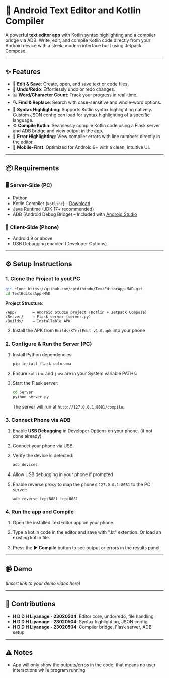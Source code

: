 # 📱 Android Text Editor and Kotlin Compiler

A powerful **text editor app** with Kotlin syntax highlighting and a compiler bridge via ADB. Write, edit, and compile Kotlin code directly from your Android device with a sleek, modern interface built using Jetpack Compose.


---

## ✨ Features

- 📝 **Edit & Save**: Create, open, and save text or code files.
- 🔄 **Undo/Redo**: Effortlessly undo or redo changes.
- 📊 **Word/Character Count**: Track your progress in real-time.
- 🔍 **Find & Replace**: Search with case-sensitive and whole-word options.
- 🎨 **Syntax Highlighting**: Supports Kotlin syntax highlighting natively. Custom JSON config can load for syntax highlighting of a specific language.
- ⚙️ **Compile Kotlin**: Seamlessly compile Kotlin code using a Flask server and ADB bridge and view output in the app.
- 🚨 **Error Highlighting**: View compiler errors with line numbers directly in the editor.
- 📱 **Mobile-First**: Optimized for Android 9+ with a clean, intuitive UI.

---

## 📦 Requirements

### 🖥️ Server-Side (PC)
- Python
- Kotlin Compiler (`kotlinc`) – [Download](https://kotlinlang.org/docs/releases.html)
- Java Runtime (JDK 17+ recommended)
- ADB (Android Debug Bridge) – Included with [Android Studio](https://developer.android.com/studio)

### 📱 Client-Side (Phone)
- Android 9 or above
- USB Debugging enabled (Developer Options)

---

## ⚙️ Setup Instructions

### 1. Clone the Project to yout PC
```bash
git clone https://github.com/cptdihindu/TextEditorApp-MAD.git
cd TextEditorApp-MAD
```

**Project Structure**:
```
/App/       → Android Studio project (Kotlin + Jetpack Compose)
/Server/    → Flask server (server.py)
/Builds/    → Installable APK
```
2. Install the APK from `Builds/KTextEdit-v1.0.apk` into your phone
  
### 2. Configure & Run the Server (PC)

1. Install Python dependencies:
   ```bash
   pip install flask colorama
   ```
2. Ensure `kotlinc` and `java` are in your System variable PATHs:
     
3. Start the Flask server:
   ```bash
   cd Server
   python server.py
   ```
   The server will run at `http://127.0.0.1:8081/compile`.

### 3. Connect Phone via ADB

1. Enable **USB Debugging** in Developer Options on your phone. (if not done already)

2. Connect your phone via USB.

3. Verify the device is detected:
   ```bash
   adb devices
   ```
4. Allow USB debugging in your phone if prompted

5. Enable reverse proxy to map the phone’s `127.0.0.1:8081` to the PC server:
   ```bash
   adb reverse tcp:8081 tcp:8081
   ```

### 4. Run the app and Compile

1. Open the installed TextEditor app on your phone.

2. Type a kotlin code in the editor and save with ".kt" extention. Or load an existing kotlin file.

3. Press the **▶ Compile** button to see output or errors in the results panel.

---

## 📹 Demo
*(Insert link to your demo video here)*

---

## 👥 Contributions

- **H D D H Liyanage - 23020504**: Editor core, undo/redo, file handling
- **H D D H Liyanage - 23020504**: Syntax highlighting, JSON config
- **H D D H Liyanage - 23020504**: Compiler bridge, Flask server, ADB setup

---


## ⚠️ Notes

- App will only show the outputs/erros in the code. that means no user interactions while program running 
